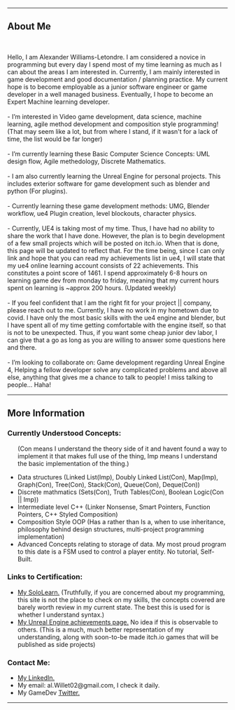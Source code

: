 <!DOCTYPE html>
<html>
  <head>
  </head>
<body>
<div>
  <p>
    <hr/>
    <h2><span>About Me<span/></h2>
    <br />
      <p>
     Hello, I am Alexander Williams-Letondre. I am considered a novice in programming but every day I spend most of my time learning as much as I can about the areas I am interested in. Currently, I am mainly interested in game development and good documentation / planning practice. My current hope is to become employable as a junior software engineer or game developer in a well managed business. Eventually, I hope to become an Expert Machine learning developer.
    <br />
    <br />
      - I’m interested in Video game development, data science, machine learning, agile method development and composition style programming! (That may seem like a lot, but from where I stand, if it wasn't for a lack of time, the list would be far longer)
    <br />
    <br />
    - I’m currently learning these Basic Computer Science Concepts: UML design flow, Agile methedology, Discrete Mathematics.
    <br >
    <br />
    - I am also currently learning the Unreal Engine for personal projects. This includes exterior software for game development such as blender and python (For plugins).
    <br />
    <br />
    - Currently learning these game development methods: UMG, Blender workflow, ue4 Plugin creation, level blockouts, character physics.
    <br />
    <br />
    - Currently, UE4 is taking most of my time. Thus, I have had no ability to share the work that I have done. However, the plan is to begin development of a few small projects which will be posted on itch.io. When that is done, this page will be updated to reflect that. For the time being, since I can only link and hope that you can read my achievements list in ue4, I will state that my ue4 online learning account consists of 22 achievements. This constitutes a point score of 1461. I spend approximately 6-8 hours on learning game dev from monday to friday, meaning that my current hours spent on learning is ~approx 200 hours. (Updated weekly)
    <br />
    <br />
      - If you feel confident that I am the right fit for your project || company, please reach out to me. Currently, I have no work in my hometown due to covid. I have only the most basic skills with the ue4 engine and blender, but I have spent all of my time getting comfortable with the engine itself, so that is not to be unexpected. Thus, if you want some cheap junior dev labor, I can give that a go as long as you are willing to answer some questions here and there.
    <br />
    <br />
       - I’m looking to collaborate on: Game development regarding Unreal Engine 4, Helping a fellow developer solve any complicated problems and above all else, anything that gives me a chance to talk to people! I miss talking to people... Haha!
    <br />
    <hr/>
  </p>
</div>
<div>
  <h2>More Information</h2>
  <p>
    <div>
    <h3>Currently Understood Concepts: </h3>
    <ul>
      <p>(Con means I understand the theory side of it and havent found a way to implement it that makes full use of the thing, Imp means I understand the basic implementation of the thing.)
      <li>
        Data structures (Linked List(Imp), Doubly Linked List(Con), Map(Imp), Graph(Con), Tree(Con), Stack(Con), Queue(Con), Deque(Con))
      </li>
      <li>
        Discrete mathmatics (Sets(Con), Truth Tables(Con), Boolean Logic(Con || Imp))
      </li>
      <li>
        Intermediate level C++ (Linker Nonsense, Smart Pointers, Function Pointers, C++ Styled Composition)
      </li>
      <li> 
        Composition Style OOP (Has a rather than Is a, when to use inheritance, philosophy behind design structures, multi-project programming implementation)
      </li>
      <li> 
        Advanced Concepts relating to storage of data. My most proud program to this date is a FSM used to control a player entity. No tutorial, Self-Built.
      </li>
    </ul>
</p>
</div>
    <h3>Links to Certification: </h3>
    <ul>
      <li>
        <a href="https://www.sololearn.com/profile/21483906" target="_blank"> My SoloLearn.</a> (Truthfully, if you are concerned about my programming, this site is not the place to check on my skills, the concepts covered are barely worth review in my current state. The best this is used for is whether I understand syntax.)
      </li>
      <li>
        <a href="https://learn.unrealengine.com/achievements" target="_blank"> My Unreal Engine achievements page.</a> No idea if this is observable to others. (This is a much, much better representation of my understanding, along with soon-to-be made itch.io games that will be published as side projects)
      </li>
    </ul>
  </div>
 <div>
    <h3>Contact Me: </h3>
    <ul>
      <li>
        <a href="https://www.linkedin.com/in/alexander-williams-letondre-36a59020b/" target="_blank"> My LinkedIn.</a>
      </li>
      <li>
      My email: al.Willet02@gmail.com, I check it daily.
      </li>
      <li>
        My GameDev <a href = "https://twitter.com/Physlex1" target = "_blank"> Twitter.</a>
      </li>
    </ul>
</p>
<hr/>  
</div>
</body>
</html>

<!--TODO: Update with HTML5 and add some images-->
